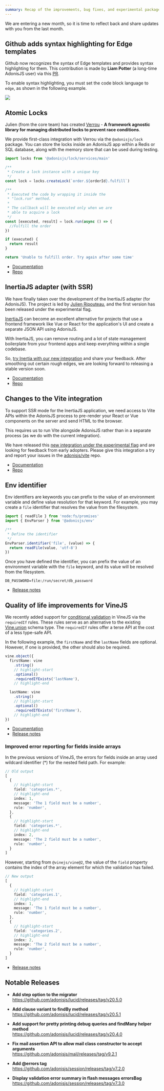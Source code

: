```yaml
---
summary: Recap of the improvements, bug fixes, and experimental packages released in March 2024
---
```


We are entering a new month, so it is time to reflect back and share updates with you from the last month.

## Github adds syntax highlighting for Edge templates

Github now recognizes the syntax of Edge templates and provides syntax highlighting for them. This contribution is made by **Liam Potter** (a long-time AdonisJS user) via this [PR](https://github.com/github-linguist/linguist/pull/6695).

To enable syntax highlighting, you must set the code block language to `edge`, as shown in the following example.

![](./edge-preview.png)

## Atomic Locks

Julien (from the core team) has created [Verrou](https://verrou.dev/docs/introduction) - **A framework agnostic library for managing distributed locks to prevent race conditions**.

We provide first-class integration with Verrou via the `@adonisjs/lock` package. You can store the locks inside an AdonisJS app within a Redis or SQL database, along with the memory store that can be used during testing.

```ts
import locks from '@adonisjs/lock/services/main'

/**
 * Create a lock instance with a unique key
 */
const lock = locks.createLock(`order.${orderId}.fulfill`)

/**
 * Executed the code by wrapping it inside the
 * "lock.run" method.
 *
 * The callback will be executed only when we are
 * able to acquire a lock
 */
const [executed, result] = lock.run(async () => {
  //Fulfill the order
})

if (executed) {
  return result
}

return 'Unable to fulfill order. Try again after some time'
```

- [Documentation](https://docs.adonisjs.com/guides/locks)
- [Repo](https://github.com/adonisjs/lock)

## InertiaJS adapter (with SSR)

We have finally taken over the development of the InertiaJS adapter (for AdonisJS). The project is led by [Julien Ripouteau](https://twitter.com/julien_rpt), and the first version has been released under the experimental flag.

[InertiaJS](https://inertiajs.com/) can become an excellent alternative for projects that use a frontend framework like Vue or React for the application's UI and create a separate JSON API using AdonisJS.

With InertiaJS, you can remove routing and a lot of state management boilerplate from your frontend apps and keep everything within a single codebase.

So, [try Inertia with our new integration](https://docs.adonisjs.com/guides/inertia) and share your feedback. After smoothing out certain rough edges, we are looking forward to releasing a stable version soon.

- [Documentation](https://docs.adonisjs.com/guides/inertia)
- [Repo](https://github.com/adonisjs/inertia)

## Changes to the Vite integration

To support SSR mode for the InertiaJS application, we need access to Vite APIs within the AdonisJS process to pre-render your React or Vue components on the server and send HTML to the browser.

This requires us to run Vite alongside AdonisJS rather than in a separate process (as we do with the current integration). 

We have released this [new integration under the experimental flag](https://docs.adonisjs.com/guides/experimental-vite) and are looking for feedback from early adopters. Please give this integration a try and report your issues in the [adonisjs/vite](https://github.com/adonisjs/vite) repo.

- [Documentation](https://docs.adonisjs.com/guides/experimental-vite)
- [Repo](https://github.com/adonisjs/vite/tree/next)

## Env identifier

Env identifiers are keywords you can prefix to the value of an environment variable and define value resolution for that keyword. For example, you may create a `file` identifier that resolves the value from the filesystem.

```ts
import { readFile } from 'node:fs/promises'
import { EnvParser } from '@adonisjs/env'

/**
 * Define the identifier
 */
EnvParser.identifier('file', (value) => {
  return readFile(value, 'utf-8')
})
```

Once you have defined the identifier, you can prefix the value of an environment variable with the `file` keyword, and its value will be resolved from the filesystem.

```env
DB_PASSWORD=file:/run/secret/db_password
```

- [Release notes](https://github.com/adonisjs/env/releases/tag/v6.0.0)

## Quality of life improvements for VineJS
We recently added support for [conditional validation](https://vinejs.dev/docs/conditional_validation) in VineJS via the `requiredIf` rules. These rules serve as an alternative to the existing [Vine.union](https://vinejs.dev/docs/types/union) schema type. The `requiredIf` rules offer a terse API at the cost of a less type-safe API.

In the following example, the `firstName` and the `lastName` fields are optional. However, if one is provided, the other should also be required. 

```ts
vine.object({
  firstName: vine
    .string()
    // highlight-start
    .optional()
    .requiredIfExists('lastName'),
    // highlight-end

  lastName: vine
    .string()
    // highlight-start
    .optional()
    .requiredIfExists('firstName'),
    // highlight-end
})
```

- [Documentation](https://vinejs.dev/docs/conditional_validation)
- [Release notes](https://github.com/vinejs/vine/releases/tag/v1.8.0)

### Improved error reporting for fields inside arrays
In the previous versions of VineJS, the errors for fields inside an array used wildcard identifier (*) for the nested field path. For example:

```ts
// Old output
[
  {
    // highlight-start
    field: 'categories.*',
    // highlight-end
    index: 1,
    message: 'The 1 field must be a number',
    rule: 'number',
  },
  {
    // highlight-start
    field: 'categories.*',
    // highlight-end
    index: 2,
    message: 'The 2 field must be a number',
    rule: 'number',
  }
]
```

However, starting from `@vinejs/vine@2`, the value of the `field` property contains the index of the array element for which the validation has failed.

```ts
// New output
[
  {
    // highlight-start
    field: 'categories.1',
    // highlight-end
    index: 1,
    message: 'The 1 field must be a number',
    rule: 'number',
  },
  {
    // highlight-start
    field: 'categories.2',
    // highlight-end
    index: 2,
    message: 'The 2 field must be a number',
    rule: 'number',
  }
]
```

- [Release notes](https://github.com/vinejs/vine/releases/tag/v2.0.0)

## Notable Releases

<div class="links_list">

- **Add step option to the migrator**\
  https://github.com/adonisjs/lucid/releases/tag/v20.5.0

- **Add clause variant to findBy method**\
  https://github.com/adonisjs/lucid/releases/tag/v20.5.1

- **Add support for pretty printing debug queries and findMany helper method**\
  https://github.com/adonisjs/lucid/releases/tag/v20.4.0

- **Fix mail assertion API to allow mail class constructor to accept arguments**\
  https://github.com/adonisjs/mail/releases/tag/v9.2.1

- **Add @errors tag**\
  https://github.com/adonisjs/session/releases/tag/v7.2.0

- **Display validation error summary in flash messages errorsBag**\
  https://github.com/adonisjs/session/releases/tag/v7.3.0

</div>
